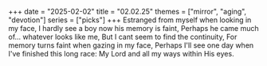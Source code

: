 +++
date = "2025-02-02"
title = "02.02.25"
themes = ["mirror", "aging", "devotion"]
series = ["picks"]
+++
Estranged from myself when looking in my face,
I hardly see a boy now his memory is faint,
Perhaps he came much of... whatever looks like me,
But I cant seem to find the continuity,
For memory turns faint when gazing in my face,
Perhaps I'll see one day when I've finished this long race:
My Lord and all my ways within His eyes.
